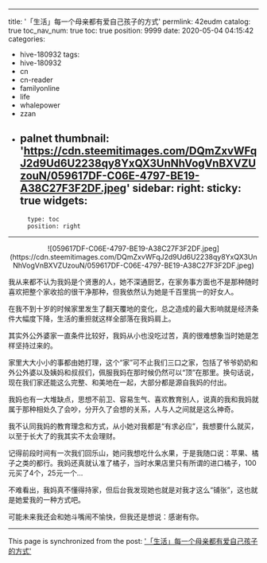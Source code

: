 
---
title: '「生活」每一个母亲都有爱自己孩子的方式'
permlink: 42eudm
catalog: true
toc_nav_num: true
toc: true
position: 9999
date: 2020-05-04 04:15:42
categories:
- hive-180932
tags:
- hive-180932
- cn
- cn-reader
- familyonline
- life
- whalepower
- zzan
- palnet
thumbnail: 'https://cdn.steemitimages.com/DQmZxvWFqJ2d9Ud6U2238qy8YxQX3UnNhVogVnBXVZUzouN/059617DF-C06E-4797-BE19-A38C27F3F2DF.jpeg'
sidebar:
    right:
        sticky: true
widgets:
    -
        type: toc
        position: right
---


<center>![059617DF-C06E-4797-BE19-A38C27F3F2DF.jpeg](https://cdn.steemitimages.com/DQmZxvWFqJ2d9Ud6U2238qy8YxQX3UnNhVogVnBXVZUzouN/059617DF-C06E-4797-BE19-A38C27F3F2DF.jpeg)</center>

我从来都不认为我妈是个贤惠的人，她不深通厨艺，在家务事方面也不是那种随时喜欢把整个家收拾的很干净那种，但我依然认为她是千百里挑一的好女人。

在我不到十岁的时候家里发生了翻天覆地的变化，总之造成的最大影响就是经济条件大幅度下降，生活的重担就这样全部落在我妈肩上。

其实外公外婆家一直条件比较好，我妈从小也没吃过苦，真的很难想象当时她是怎样坚持过来的。

家里大大小小的事都由她打理，这个“家”可不止我们三口之家，包括了爷爷奶奶和外公外婆以及姨妈和叔叔们，佩服我妈在那时候仍然可以“顶”在那里。换句话说，现在我们家还能这么完整、和美地在一起，大部分都是源自我妈的付出。

我妈也有一大堆缺点，思想不前卫、容易生气、喜欢教育别人，说真的我和我妈就属于那种相处久了会吵，分开久了会想的关系，人与人之间就是这么神奇。

我不认同我妈的教育理念和方式，从小她对我都是“有求必应”，我想要什么就买，以至于长大了的我其实不太会理财。

记得前段时间有一次我们回乐山，她问我想吃什么水果，于是我随口说：苹果、橘子之类的都行。我妈还真就认准了橘子，当时水果店里只有所谓的进口橘子，100元买了4个，25元一个…

不难看出，我妈真不懂得持家，但后台我发现她也就是对我才这么“铺张”，这也就是她爱我的一种方式吧。

可能未来我还会和她斗嘴闹不愉快，但我还是想说：感谢有你。

- - -

This page is synchronized from the post: ['「生活」每一个母亲都有爱自己孩子的方式'](https://steemit.com/@mrspointm/42eudm)
